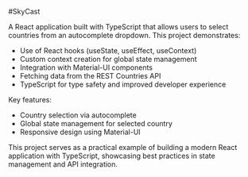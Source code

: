 #SkyCast

A React application built with TypeScript that allows users to select countries from an autocomplete dropdown. This project demonstrates:

- Use of React hooks (useState, useEffect, useContext)
- Custom context creation for global state management
- Integration with Material-UI components
- Fetching data from the REST Countries API
- TypeScript for type safety and improved developer experience

Key features:
- Country selection via autocomplete
- Global state management for selected country
- Responsive design using Material-UI

This project serves as a practical example of building a modern React application with TypeScript, showcasing best practices in state management and API integration.
